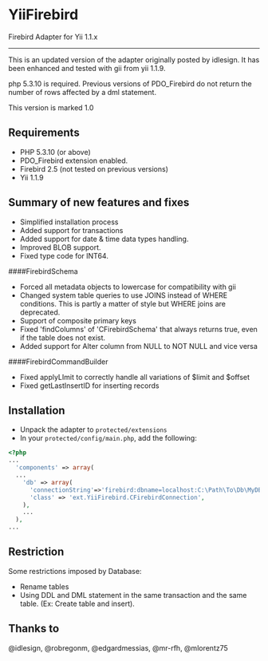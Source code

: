 YiiFirebird
===========

Firebird Adapter for Yii 1.1.x
******************************

This is an updated version of the adapter originally posted by
idlesign. It has been enhanced and tested with gii from yii 1.1.9.

php 5.3.10 is required. Previous versions of PDO_Firebird do
not return the number of rows affected by a dml statement.

This version is marked 1.0

Requirements
------------

* PHP 5.3.10 (or above)
* PDO_Firebird extension enabled.
* Firebird 2.5 (not tested on previous versions)
* Yii 1.1.9


Summary of new features and fixes
---------------------------------

* Simplified installation process
* Added support for transactions
* Added support for date & time data types handling.
* Improved BLOB support.
* Fixed type code for INT64.


####FirebirdSchema
* Forced all metadata objects to lowercase for compatibility with gii
* Changed system table queries to use JOINS instead of WHERE conditions.
   This is partly a matter of style but WHERE joins are deprecated.
* Support of composite primary keys
* Fixed 'findColumns' of 'CFirebirdSchema' that always returns true, even if the table does not exist.
* Added support for Alter column from NULL to NOT NULL and vice versa


####FirebirdCommandBuilder
* Fixed applyLImit to correctly handle all variations of $limit and $offset
* Fixed getLastInsertID for inserting records


Installation
------------

* Unpack the adapter to `protected/extensions`
* In your `protected/config/main.php`, add the following:

```php
<?php
...
  'components' => array(
  ...
    'db' => array(
      'connectionString'=>'firebird:dbname=localhost:C:\Path\To\Db\MyDB.GDB',
      'class' => 'ext.YiiFirebird.CFirebirdConnection',
    ),
    ...
  ),
...
```

Restriction
-----------
Some restrictions imposed by Database:
* Rename tables
* Using DDL and DML statement in the same transaction and the same table. (Ex: Create table and insert).

Thanks to
---------

@idlesign, @robregonm, @edgardmessias, @mr-rfh, @mlorentz75
